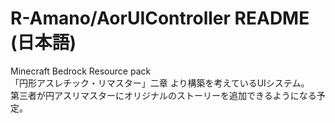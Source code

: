 # R-Amano/AorUIController README (日本語)
Minecraft Bedrock Resource pack  
「円形アスレチック・リマスター」二章 より構築を考えているUIシステム。  
第三者が円アスリマスターにオリジナルのストーリーを追加できるようになる予定。
